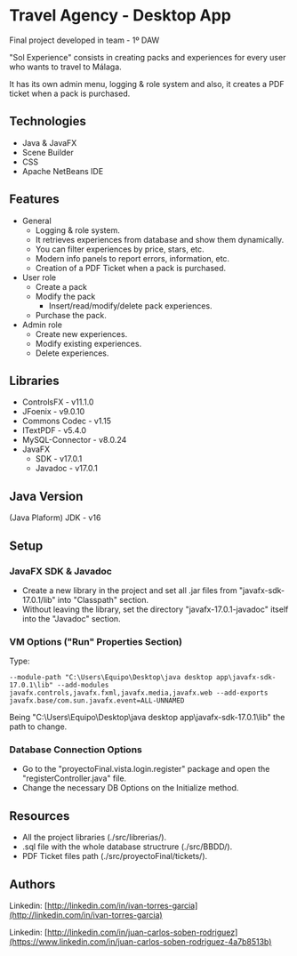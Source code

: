 
# Travel Agency - Desktop App
Final project developed in team - 1º DAW

"Sol Experience" consists in creating packs and experiences for every user who wants to travel to Málaga.

It has its own admin menu, logging & role system and also, it creates a PDF ticket when a pack is purchased.

## Technologies
* Java & JavaFX
* Scene Builder
* CSS
* Apache NetBeans IDE

## Features
* General
	* Logging & role system.
	* It retrieves experiences from database and show them dynamically.
	* You can filter experiences by price, stars, etc.
	* Modern info panels to report errors, information, etc.
	* Creation of a PDF Ticket when a pack is purchased.
* User role
	* Create a pack
	* Modify the pack
		* Insert/read/modify/delete pack experiences.
	* Purchase the pack.
* Admin role
	* Create new experiences.
	* Modify existing experiences.
	* Delete experiences.

## Libraries
* ControlsFX - v11.1.0
* JFoenix - v9.0.10
* Commons Codec - v1.15
* ITextPDF - v5.4.0
* MySQL-Connector - v8.0.24
* JavaFX
	* SDK - v17.0.1
	* Javadoc - v17.0.1

## Java Version
(Java Plaform) JDK - v16

## Setup
### JavaFX SDK & Javadoc
* Create a new library in the project and set all .jar files from "javafx-sdk-17.0.1/lib" into "Classpath" section.
* Without leaving the library, set the directory "javafx-17.0.1-javadoc" itself into the "Javadoc" section.

### VM Options ("Run" Properties Section)
Type:
````
--module-path "C:\Users\Equipo\Desktop\java desktop app\javafx-sdk-17.0.1\lib" --add-modules javafx.controls,javafx.fxml,javafx.media,javafx.web --add-exports javafx.base/com.sun.javafx.event=ALL-UNNAMED
````
Being "C:\Users\Equipo\Desktop\java desktop app\javafx-sdk-17.0.1\lib" the path to change.

### Database Connection Options
* Go to the "proyectoFinal.vista.login.register" package and open the "registerController.java" file.
* Change the necessary DB Options on the Initialize method.

## Resources
* All the project libraries (./src/librerias/).
* .sql file with the whole database structrure (./src/BBDD/).
* PDF Ticket files path (./src/proyectoFinal/tickets/).


## Authors

  

Linkedin: [http://linkedin.com/in/ivan-torres-garcia](http://linkedin.com/in/ivan-torres-garcia)

Linkedin: [http://linkedin.com/in/juan-carlos-soben-rodriguez](https://www.linkedin.com/in/juan-carlos-soben-rodriguez-4a7b8513b)
